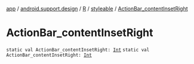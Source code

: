 [app](../../../index.md) / [android.support.design](../../index.md) / [R](../index.md) / [styleable](index.md) / [ActionBar_contentInsetRight](.)

# ActionBar_contentInsetRight

`static val ActionBar_contentInsetRight: `[`Int`](https://kotlinlang.org/api/latest/jvm/stdlib/kotlin/-int/index.html)
`static val ActionBar_contentInsetRight: `[`Int`](https://kotlinlang.org/api/latest/jvm/stdlib/kotlin/-int/index.html)